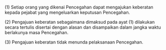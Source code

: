 (1) Setiap orang yang dikenai Pencegahan dapat mengajukan keberatan kepada pejabat yang mengeluarkan keputusan Pencegahan.

(2) Pengajuan keberatan sebagaimana dimaksud pada ayat (1) dilakukan secara tertulis disertai dengan alasan dan disampaikan dalam jangka waktu berlakunya masa Pencegahan.

(3) Pengajuan keberatan tidak menunda pelaksanaan Pencegahan.